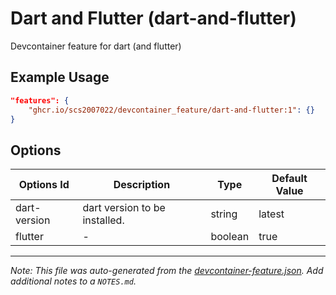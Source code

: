 
# Dart and Flutter (dart-and-flutter)

Devcontainer feature for dart (and flutter)

## Example Usage

```json
"features": {
    "ghcr.io/scs2007022/devcontainer_feature/dart-and-flutter:1": {}
}
```

## Options

| Options Id | Description | Type | Default Value |
|-----|-----|-----|-----|
| dart-version | dart version to be installed. | string | latest |
| flutter | - | boolean | true |



---

_Note: This file was auto-generated from the [devcontainer-feature.json](https://github.com/scs2007022/devcontainer_feature/blob/main/src/dart-and-flutter/devcontainer-feature.json).  Add additional notes to a `NOTES.md`._
